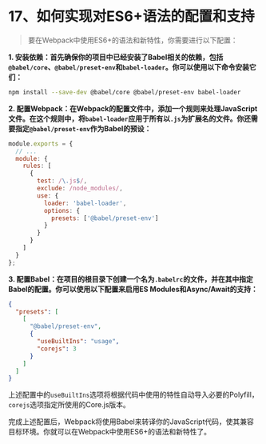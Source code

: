 # 17、如何实现对ES6+语法的配置和支持

> 要在Webpack中使用ES6+的语法和新特性，你需要进行以下配置：

**1. 安装依赖：首先确保你的项目中已经安装了Babel相关的依赖，包括`@babel/core`、`@babel/preset-env`和`babel-loader`。你可以使用以下命令安装它们：**

```bash
npm install --save-dev @babel/core @babel/preset-env babel-loader
```

**2. 配置Webpack：在Webpack的配置文件中，添加一个规则来处理JavaScript文件。在这个规则中，将`babel-loader`应用于所有以`.js`为扩展名的文件。你还需要指定`@babel/preset-env`作为Babel的预设：**

```javascript
module.exports = {
  // ...
  module: {
    rules: [
      {
        test: /\.js$/,
        exclude: /node_modules/,
        use: {
          loader: 'babel-loader',
          options: {
            presets: ['@babel/preset-env']
          }
        }
      }
    ]
  }
};
```

**3. 配置Babel：在项目的根目录下创建一个名为`.babelrc`的文件，并在其中指定Babel的配置。你可以使用以下配置来启用ES Modules和Async/Await的支持：**

```json
{
  "presets": [
    [
      "@babel/preset-env",
      {
        "useBuiltIns": "usage",
        "corejs": 3
      }
    ]
  ]
}
```

上述配置中的`useBuiltIns`选项将根据代码中使用的特性自动导入必要的Polyfill，`corejs`选项指定所使用的Core.js版本。

完成上述配置后，Webpack将使用Babel来转译你的JavaScript代码，使其兼容目标环境。你就可以在Webpack中使用ES6+的语法和新特性了。